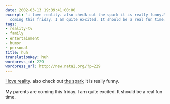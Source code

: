 ```yaml
---
date: 2002-03-13 19:39:41+00:00
excerpt: 'i love reality. also check out the spark it is really funny.My parents are
  coming this friday. I am quite excited. It should be a real fun time. '
tags:
- reality-tv
- family
- entertainment
- humor
- personal
title: huh
translationKey: huh
wordpress_id: 229
wordpress_url: http://new.nata2.org/?p=229
---
```


<a href="http://www.wastedchicks.com">i love reality</a>. also check out <a href="http://www.thespark.com">the spark</a> it is really funny.<br/><br/>My parents are coming this friday. I am quite excited. It should be a real fun time.